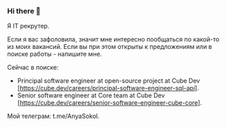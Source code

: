 ### Hi there 👋

Я IT рекрутер.  

Если я вас зафоловила, значит мне интересно пообщаться по какой-то из моих вакансий. Если вы при этом открыты к предложениям или в поиске работы - напишите мне. 

Сейчас в поиске:
- Principal software engineer at open-source project at Cube Dev [https://cube.dev/careers/principal-software-engineer-sql-api].
- Senior software engineer at Core team at Cube Dev [https://cube.dev/careers/senior-software-engineer-cube-core].


Мой телеграм: t.me/AnyaSokol. 

<!--
**AnyaSokol/AnyaSokol** is a ✨ _special_ ✨ repository because its `README.md` (this file) appears on your GitHub profile.

Here are some ideas to get you started:

- 🔭 I’m currently working on ...
- 🌱 I’m currently learning ...
- 👯 I’m looking to collaborate on ...
- 🤔 I’m looking for help with ...
- 💬 Ask me about ...
- 📫 How to reach me: ...
- 😄 Pronouns: ...
- ⚡ Fun fact: ...
-->
